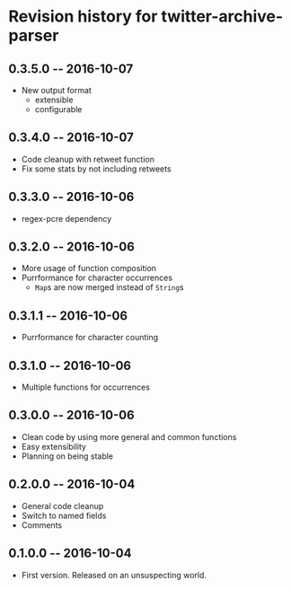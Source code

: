 # Revision history for twitter-archive-parser

## 0.3.5.0  -- 2016-10-07

* New output format
	* extensible
	* configurable

## 0.3.4.0  -- 2016-10-07

* Code cleanup with retweet function
* Fix some stats by not including retweets

## 0.3.3.0  -- 2016-10-06

* regex-pcre dependency

## 0.3.2.0  -- 2016-10-06

* More usage of function composition
* Purrformance for character occurrences
	* `Map`s are now merged instead of `String`s

## 0.3.1.1  -- 2016-10-06

* Purrformance for character counting

## 0.3.1.0  -- 2016-10-06

* Multiple functions for occurrences

## 0.3.0.0  -- 2016-10-06

* Clean code by using more general and common functions
* Easy extensibility
* Planning on being stable

## 0.2.0.0  -- 2016-10-04

* General code cleanup
* Switch to named fields
* Comments

## 0.1.0.0  -- 2016-10-04

* First version. Released on an unsuspecting world.

